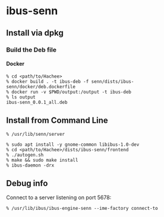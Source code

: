 # ibus-senn

## Install via dpkg

### Build the Deb file

#### Docker

```
% cd <path/to/Hachee>
% docker build . -t ibus-deb -f senn/dists/ibus-senn/docker/deb.dockerfile
% docker run -v $PWD/output:/output -t ibus-deb
% ls output
ibus-senn_0.0.1_all.deb
```

## Install from Command Line

```
% /usr/lib/senn/server

% sudo apt install -y gnome-common libibus-1.0-dev
% cd <path/to/Hachee>/dists/ibus-senn/frontend
% ./autogen.sh
% make && sudo make install
% ibus-daemon -drx
```

## Debug info

Connect to a server listening on port 5678:

```
% /usr/lib/ibus/ibus-engine-senn --ime-factory connect-to
```

